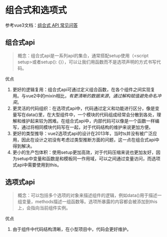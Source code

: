 # 组合式和选项式
参考vue3文档：[组合式 API 常见问答](https://cn.vuejs.org/guide/extras/composition-api-faq.html)
## 组合式api
> 概念：组合式api是一系列api的集合，通常搭配setup使用（&lt;script setup>或者setup(): {}），可以让我们用函数而不是选项声明的方式书写代码。

优点
1. 更好的逻辑复用：组合式api可通过定义组合函数，在各个组件之间实现复用。与vue2中的mixin相比，*有更清晰的数据来源*，*通过解构赋值避免命名冲突*。
2. 更灵活的代码组织：在选项式api中，代码通过定义和功能进行区分，像是变量写在data()里，在大型组件中，一个模块的代码组成经常会分散到各处，理解和维护起来较为困难。在组合式api中，内部代码可以像是一个函数一样编写，通过将相同模块代码写在一起，对于代码结构的维护来说更加方便。
3. 更好的类型推导：vue2选项式api的设计在2013年，当时ts并没有被广泛应用，因此在设计之初没有考虑过类型推断方面的问题，这一点在组合式api中得到解决。
4. 更小的生产包体积：使用setup更加高效，对于代码压缩来说也更加友好，因为setup中变量和函数是和模板同一作用域，可以之间通过变量访问，而选项式api中需要使用到this。
## 选项式api
> 概念：可以包括多个选项的对象来描述组件的逻辑，例如data()用于描述一组变量，methods描述一组函数等。选项所暴露的内容都会被添加到this上，会指向当前组件实例。

优点
1. 由于组件中代码结构清晰，在小型项目中，代码会更好维护。
